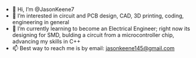 - 👋 Hi, I’m @JasonKeene7
- 👀 I’m interested in circuit and PCB design, CAD, 3D printing, coding, engineering in general
- 🌱 I’m currently learning to become an Electrical Engineer; right now its designing for SMD, bulding a circuit from a microcontroller chip, advancing my skills in C++
- 📫 Best way to reach me is by email: jasonkeene145@gmail.com

<!---
JasonKeene7/JasonKeene7 is a ✨ special ✨ repository because its `README.md` (this file) appears on your GitHub profile.
You can click the Preview link to take a look at your changes.
--->
